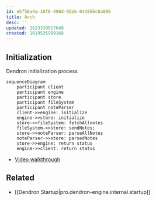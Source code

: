 ```yaml
---
id: ebf58a4a-18f8-498d-95eb-04d856c0a000
title: Arch
desc: ''
updated: 1623339017649
created: 1619535999168
---
```




## Initialization

Dendron initialization process

```mermaid
sequenceDiagram
    participant client
    participant engine
    participant store
    participant fileSystem
    participant noteParser
    client->>engine: initialize
    engine->>store: initialize
    store->>fileSystem: fetchAllnotes
    fileSystem->>store: sendNotes;
    store->>noteParser: parseAllNotes
    noteParser->>store: parsedNotes
    store->>engine: return status
    engine->>client: return status
```

- [Video walkthrough](https://youtu.be/nWJCP1DR5Io)

## Related
- [[Dendron Startup|pro.dendron-engine.internal.startup]]